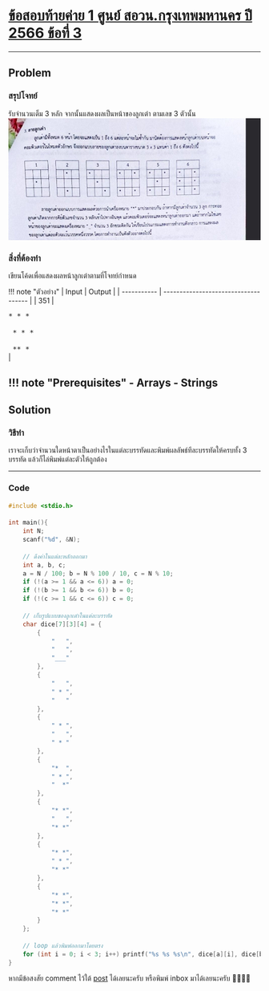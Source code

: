 # [ข้อสอบท้ายค่าย 1 ศูนย์ สอวน.กรุงเทพมหานคร ปี 2566 ข้อที่ 3](https://grader.gchan.moe/problemset/c1_bkk66_3)

---

## Problem

### สรุปโจทย์

รับจำนวนเต็ม 3 หลัก จากนั้นแสดงผลเป็นหน้าของลูกเต๋า ตามเลข 3 ตัวนั้น
![img](../assets/images/posn1_bkk_66_p3.png)

### สิ่งที่ต้องทำ

เขียนโค้ดเพื่อแสดงผลหน้าลูกเต๋าตามที่โจทย์กำหนด

!!! note "ตัวอย่าง"
    | Input      | Output                          |
    | ----------- | ------------------------------------ |
    | 351      |<pre style="margin-top: 0px; margin-bottom: 0px">*  * *   </pre><br><pre style="margin-top: 0px; margin-bottom: 0px"> *  *  * </pre><br><pre style="margin-top: 0px; margin-bottom: 0px">  ** *   </pre>|

!!! note "Prerequisites"
    - Arrays
    - Strings
---

## Solution

### วิธีทำ

เราจะเก็บว่าจำนวนใดหน้าตาเป็นอย่างไรในแต่ละบรรทัดและพิมพ์ผลลัพธ์ทีละบรรทัดให้ครบทั้ง 3 บรรทัด แล้วก็ไล่พิมพ์แต่ละตัวให้ถูกต้อง

---

### Code

```cpp title="posn1_66_bkk_p3.cpp"
#include <stdio.h>

int main(){
    int N;
    scanf("%d", &N);

    // ดึงค่าในแต่ละหลักออกมา
    int a, b, c;
    a = N / 100; b = N % 100 / 10, c = N % 10;
    if (!(a >= 1 && a <= 6)) a = 0;
    if (!(b >= 1 && b <= 6)) b = 0;
    if (!(c >= 1 && c <= 6)) c = 0;

    // เก็บรูปแบบของลูกเต๋าในแต่ละบรรทัด
    char dice[7][3][4] = {
        {
            "   ",
            "   ",
            "___"
        },
        {
            "   ",
            " * ",
            "   "
        },
        {
            " * ",
            "   ",
            " * "
        },
        {
            "*  ",
            " * ",
            "  *"
        },
        {
            "* *",
            "   ",
            "* *"
        },
        {
            "* *",
            " * ",
            "* *"
        },
        {
            "* *",
            "* *",
            "* *"
        }
    };

    // loop แล้วพิมพ์ออกมาโดยตรง
    for (int i = 0; i < 3; i++) printf("%s %s %s\n", dice[a][i], dice[b][i], dice[c][i]);
}
```

หากมีข้อสงสัย comment ไว้ใต้ [post]() ได้เลยนะครับ หรือพิมพ์ inbox มาได้เลยนะครับ 🙇‍♂️🙇‍♂️
